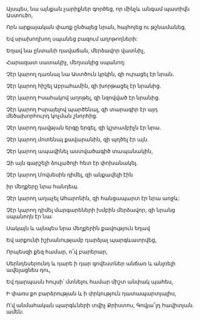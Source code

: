 Այսպես, նա այնքան չարիքներ գործեց, որ մինչև անգամ պատիվն Աստուծո,

Որն արքայական փառք ընծայեց նրան, հայհոյեց ու թշնամանեց,

Եվ սրախողխող սպանեց բազում աղոթողների:

Եղավ նա ընտանի դավաճան, մերձավոր վատնիչ,

Հարազատ սատակիչ, մեղսակից սպանող:

Չէր կարող դառնալ նա Աստծուն կրկին, զի ուրացել էր նրան.

Չէր կարող հիշել Աբրահամին, զի խորթացել էր նրանից.

Չէր կարող Իսահակով աղոթել, զի նզովված էր նրանից.

Չէր կարող Իսրայելով պարծենալ, զի տարագիր էր այդ մեծախորհուրդ կոչման շնորհից.

Չէր կարող դավթյան երգը երգել, զի կշտամբիչն էր նրա.

Չէր կարող մոտենալ քավարանին, զի պղծել էր այն.

Չէր կարող ապավինել աստվածագիծ տապանակին,

Զի այն գարշելի ձուլածոյի հետ էր փոխանակել.

Չէր կարող Մովսեսին դիմել, զի անքավելի էին

իր մեղքերը նրա հանդեպ.

Չէր կարող աղաչել Ահարոնին, զի հանցապարտ էր նրա առջև:

Չէր կարող դիմել մարգարեների խմբին մերձավոր, զի նրանց սպանողն էր նա:

Սակայն և այնպես նրա մեղքերին քավություն եղավ

Եվ արքունի իշխանությամբ դարձյալ պարգևատրվեց,

Որպեսզի քեզ համար, ո՜վ բարերար,

Սերնդեսերունդ և դարե ի դար գովեստներ անճառ և անլռելի ավելացնես դու,

Եվ դարպասն հույսի՝ մտնելու համար միշտ անփակ պահես,

Ի փառս քո բարձրության և ի փրկություն դատապարտյալիս,

Ո՛վ անմահական պարգևների տվիչ Քրիստոս, Գովյա՜լդ հավիտյան. ամեն: